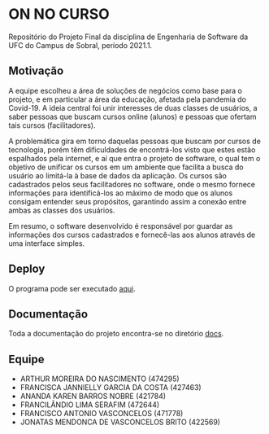 # ON NO CURSO
Repositório do Projeto Final da disciplina de Engenharia de Software da UFC do Campus de Sobral, período 2021.1.

## Motivação
A equipe escolheu a área de soluções de negócios como base para o projeto, e em particular a área da educação, afetada pela pandemia do Covid-19. A ideia central foi unir interesses de duas classes de usuários, a saber pessoas que buscam cursos online (alunos) e pessoas que ofertam tais cursos (facilitadores).

A problemática gira em torno daquelas pessoas que buscam por cursos de tecnologia, porém têm dificuldades de encontrá-los visto que estes estão espalhados pela internet, e aí que entra o projeto de software, o qual tem o objetivo de unificar os cursos em um ambiente que facilita a busca do usuário ao limitá-la à base de dados da aplicação. Os cursos são cadastrados pelos seus facilitadores no software, onde o mesmo fornece informações para identificá-los ao máximo de modo que os alunos consigam entender seus propósitos, garantindo assim a conexão entre ambas as classes dos usuários.

Em resumo, o software desenvolvido é responsável por guardar as informações dos cursos cadastrados e fornecê-las aos alunos através de uma interface simples.
## Deploy
O programa pode ser executado [aqui](https://onnocurso.herokuapp.com/).

## Documentação
Toda a documentação do projeto encontra-se no diretório [docs](https://github.com/ArthurMN/On_no_curso/tree/main/docs).

## Equipe
+	ARTHUR MOREIRA DO NASCIMENTO (474295)
+	FRANCISCA JANNIELLY GARCIA DA COSTA (427463)
+	ANANDA KAREN BARROS NOBRE (421784)
+ FRANCILÂNDIO LIMA SERAFIM (472644)
+	FRANCISCO ANTONIO VASCONCELOS (471778)
+	JONATAS MENDONCA DE VASCONCELOS BRITO (422569)
